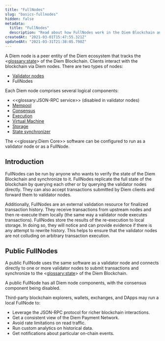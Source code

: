 ```yaml
---
title: "FullNodes"
slug: "basics-fullnodes"
hidden: false
metadata: 
  title: "FullNodes"
  description: "Read about how FullNodes work in the Diem Blockchain and how you can use them."
createdAt: "2021-03-01T15:47:55.321Z"
updatedAt: "2021-03-31T21:38:05.798Z"
---
```

A Diem node is a peer entity of the Diem ecosystem that tracks the <<glossary:state>> of the Diem Blockchain. Clients interact with the blockchain via Diem nodes. There are two types of nodes:
* <a href="doc:basics-validator-nodes" target="_blank">Validator nodes</a>
* FullNodes

Each Diem node comprises several logical components:
* <<glossary:JSON-RPC service>> (disabled in validator nodes)
* <a href="doc:basics-validator-nodes#mempool" target="_blank">Mempool</a>
* <a href="doc:basics-validator-nodes#consensus" target="_blank">Consensus</a>
* <a href="doc:basics-validator-nodes#execution" target="_blank">Execution</a>
* <a href="doc:basics-validator-nodes#virtual-machine" target="_blank">Virtual Machine</a>
* <a href="doc:basics-validator-nodes#storage" target="_blank">Storage</a>
* <a href="doc:basics-validator-nodes#state-synchronizer" target="_blank">State synchronizer</a>

The <<glossary:Diem Core>> software can be configured to run as a validator node or as a FullNode.

## Introduction

FullNodes can be run by anyone who wants to verify the state of the Diem Blockchain and synchronize to it. FullNodes replicate the full state of the blockchain by querying each other or by querying the validator nodes directly.  They can also accept transactions submitted by Diem clients and forward them to validator nodes.

Additionally, FullNodes are an external validation resource for finalized transaction history. They receive transactions from upstream nodes and then re-execute them locally (the same way a validator node executes transactions). FullNodes store the results of the re-execution to local storage. In doing so, they will notice and can provide evidence if there is any attempt to rewrite history. This helps to ensure that the validator nodes are not colluding on arbitrary transaction execution.
 
## Public FullNodes
A public FullNode uses the same software as a validator node and connects directly to one or more validator nodes to submit transactions and synchronize to the <<glossary:state>> of the Diem Blockchain. 

A public FullNode has all Diem node components, with the consensus component being disabled. 

Third-party blockchain explorers, wallets, exchanges, and DApps may run a local FullNode to:
* Leverage the JSON-RPC protocol for richer blockchain interactions.
* Get a consistent view of the Diem Payment Network.
* Avoid rate limitations on read traffic.
* Run custom analytics on historical data.
* Get notifications about particular on-chain events.